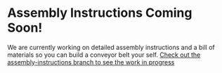 # Assembly Instructions Coming Soon!
We are currently working on detailed assembly instructions and a bill of materials so you can build a conveyor belt your self. [Check out the assembly-instructions branch to see the work in progress](
https://github.com/aws-samples/amazon-freertos-iot-conveyor-belt/tree/assembly-instructions/conveyor-design-files/assembly-instructions)
